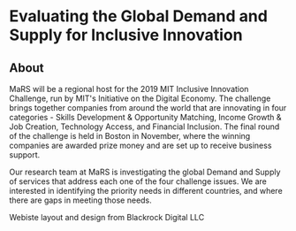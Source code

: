# Evaluating the Global Demand and Supply for Inclusive Innovation

## About

MaRS will be a regional host for the 2019 MIT Inclusive Innovation Challenge, run by MIT's Initiative on the Digital Economy. The challenge brings together companies from around the world that are innovating in four categories - Skills Development & Opportunity Matching, Income Growth & Job Creation, Technology Access, and Financial Inclusion. The final round of the challenge is held in Boston in November, where the winning companies are awarded prize money and are set up to receive business support.

Our research team at MaRS is investigating the global Demand and Supply of services that address each one of the four challenge issues. We are interested in identifying the priority needs in different countries, and where there are gaps in meeting those needs.



Webiste layout and design from Blackrock Digital LLC
